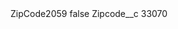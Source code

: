 <?xml version="1.0" encoding="UTF-8"?>
<CustomMetadata xmlns="http://soap.sforce.com/2006/04/metadata" xmlns:xsi="http://www.w3.org/2001/XMLSchema-instance" xmlns:xsd="http://www.w3.org/2001/XMLSchema">
    <label>ZipCode2059</label>
    <protected>false</protected>
    <values>
        <field>Zipcode__c</field>
        <value xsi:type="xsd:string">33070</value>
    </values>
</CustomMetadata>
